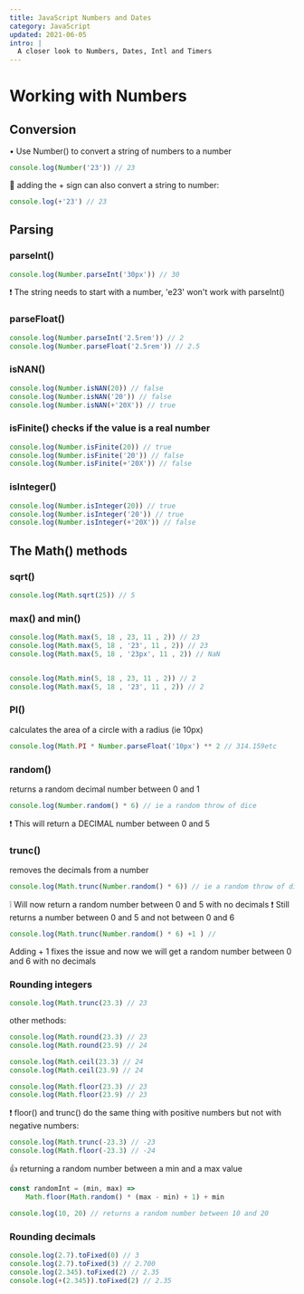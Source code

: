 ```yaml
---
title: JavaScript Numbers and Dates 
category: JavaScript
updated: 2021-06-05
intro: |
  A closer look to Numbers, Dates, Intl and Timers
---
```


# Working with Numbers

## Conversion

• Use Number() to convert a string of numbers to a number

```js
console.log(Number('23')) // 23
```

🤫 adding the + sign can also convert a string to number:

```js
console.log(+'23') // 23
```

## Parsing

### parseInt()

```js
console.log(Number.parseInt('30px')) // 30
```

❗ The string needs to start with a number, 'e23' won't work with parseInt()


### parseFloat()

```js
console.log(Number.parseInt('2.5rem')) // 2
console.log(Number.parseFloat('2.5rem')) // 2.5
```


### isNAN()

```js
console.log(Number.isNAN(20)) // false
console.log(Number.isNAN('20')) // false
console.log(Number.isNAN(+'20X')) // true
```

### isFinite() checks if the value is a real number

```js
console.log(Number.isFinite(20)) // true
console.log(Number.isFinite('20')) // false
console.log(Number.isFinite(+'20X')) // false
```

### isInteger() 

```js
console.log(Number.isInteger(20)) // true
console.log(Number.isInteger('20')) // true
console.log(Number.isInteger(+'20X')) // false
```

## The Math() methods

### sqrt()

```js
console.log(Math.sqrt(25)) // 5
```

### max() and min()

```js
console.log(Math.max(5, 18 , 23, 11 , 2)) // 23
console.log(Math.max(5, 18 , '23', 11 , 2)) // 23
console.log(Math.max(5, 18 , '23px', 11 , 2)) // NaN


console.log(Math.min(5, 18 , 23, 11 , 2)) // 2
console.log(Math.max(5, 18 , '23', 11 , 2)) // 2
```

### PI() 

calculates the area of a circle with a radius (ie 10px)

```js
console.log(Math.PI * Number.parseFloat('10px') ** 2 // 314.159etc
```

### random() 

returns a random decimal number between 0 and 1

```js
console.log(Number.random() * 6) // ie a random throw of dice
```

❗ This will return a DECIMAL number between 0 and 5


### trunc() 

removes the decimals from a number

```js
console.log(Math.trunc(Number.random() * 6)) // ie a random throw of dice
```

❕ Will now return a random number between 0 and 5 with no decimals
❗ Still returns a number between 0 and 5 and not between 0 and 6

```js
console.log(Math.trunc(Number.random() * 6) +1 ) // 
```

Adding + 1 fixes the issue and now we will get a random number between 0 and 6 with no decimals


### Rounding integers

```js
console.log(Math.trunc(23.3) // 23
```

other methods:

```js
console.log(Math.round(23.3) // 23
console.log(Math.round(23.9) // 24

console.log(Math.ceil(23.3) // 24
console.log(Math.ceil(23.9) // 24

console.log(Math.floor(23.3) // 23
console.log(Math.floor(23.9) // 23
```

❗ floor() and trunc() do the same thing with positive numbers but not with negative numbers:

```js
console.log(Math.trunc(-23.3) // -23
console.log(Math.floor(-23.3) // -24
```

👍 returning a random number between a min and a max value

```js
const randomInt = (min, max) =>
    Math.floor(Math.random() * (max - min) + 1) + min

console.log(10, 20) // returns a random number between 10 and 20 
```

### Rounding decimals

```js
console.log(2.7).toFixed(0) // 3
console.log(2.7).toFixed(3) // 2.700
console.log(2.345).toFixed(2) // 2.35
console.log(+(2.345)).toFixed(2) // 2.35
```